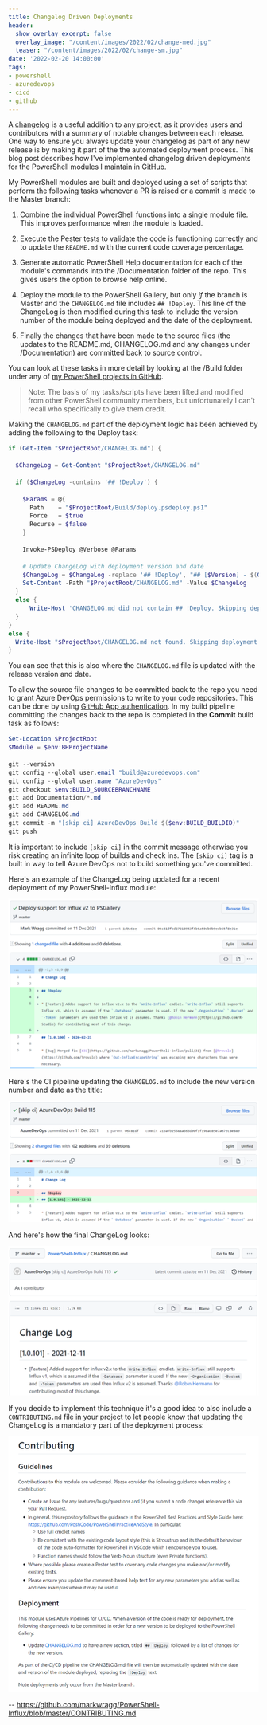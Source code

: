 ```yaml
---
title: Changelog Driven Deployments
header:
  show_overlay_excerpt: false
  overlay_image: "/content/images/2022/02/change-med.jpg"
  teaser: "/content/images/2022/02/change-sm.jpg"
date: '2022-02-20 14:00:00'
tags:
- powershell
- azuredevops
- cicd
- github
---
```


A [changelog](https://keepachangelog.com/en/1.0.0/) is a useful addition to any project, as it provides users and contributors with a summary of notable changes between each release. One way to ensure you always update your changelog as part of any new release is by making it part of the the automated deployment process. This blog post describes how I've implemented changelog driven deployments for the PowerShell modules I maintain in GitHub.

My PowerShell modules are built and deployed using a set of scripts that perform the following tasks whenever a PR is raised or a commit is made to the Master branch:

1. Combine the individual PowerShell functions into a single module file. This improves performance when the module is loaded.

2. Execute the Pester tests to validate the code is functioning correctly and to update the `README.md` with the current code coverage percentage.

3. Generate automatic PowerShell Help documentation for each of the module's commands into the /Documentation folder of the repo. This gives users the option to browse help online.

4. Deploy the module to the PowerShell Gallery, but only _if_ the branch is Master and the `CHANGELOG.md` file includes `## !Deploy`. This line of the ChangeLog is then modified during this task to include the version number of the module being deployed and the date of the deployment.

5. Finally the changes that have been made to the source files (the updates to the README.md, CHANGELOG.md and any changes under /Documentation) are committed back to source control.

You can look at these tasks in more detail by looking at the /Build folder under any of [my PowerShell projects in GitHub](https://github.com/markwragg/PowerShell-Influx/blob/master/Build).

> Note: The basis of my tasks/scripts have been lifted and modified from other PowerShell community members, but unfortunately I can't recall who specifically to give them credit.

Making the `CHANGELOG.md` part of the deployment logic has been achieved by adding the following to the Deploy task:

```powershell
if (Get-Item "$ProjectRoot/CHANGELOG.md") {
        
  $ChangeLog = Get-Content "$ProjectRoot/CHANGELOG.md"

  if ($ChangeLog -contains '## !Deploy') {

    $Params = @{
      Path    = "$ProjectRoot/Build/deploy.psdeploy.ps1"
      Force   = $true
      Recurse = $false
    }

    Invoke-PSDeploy @Verbose @Params

    # Update ChangeLog with deployment version and date
    $ChangeLog = $ChangeLog -replace '## !Deploy', "## [$Version] - $(Get-Date -F 'yyyy-MM-dd')"
    Set-Content -Path "$ProjectRoot/CHANGELOG.md" -Value $ChangeLog
  }
  else {
      Write-Host 'CHANGELOG.md did not contain ## !Deploy. Skipping deployment.'
  }
}
else {
  Write-Host "$ProjectRoot/CHANGELOG.md not found. Skipping deployment."
}
```

You can see that this is also where the `CHANGELOG.md` file is updated with the release version and date.

To allow the source file changes to be committed back to the repo you need to grant Azure DevOps permissions to write to your code repositories. This can be done by using [GitHub App authentication](https://docs.microsoft.com/en-us/azure/devops/pipelines/repos/github?view=azure-devops&tabs=yaml#github-app-authentication). In my build pipeline committing the changes back to the repo is completed in the **Commit** build task as follows:

```powershell
Set-Location $ProjectRoot
$Module = $env:BHProjectName

git --version
git config --global user.email "build@azuredevops.com"
git config --global user.name "AzureDevOps"
git checkout $env:BUILD_SOURCEBRANCHNAME
git add Documentation/*.md
git add README.md
git add CHANGELOG.md
git commit -m "[skip ci] AzureDevOps Build $($env:BUILD_BUILDID)"
git push
```

It is important to include `[skip ci]` in the commit message otherwise you risk creating an infinite loop of builds and check ins. The `[skip ci]` tag is a built in way to tell Azure DevOps not to build something you've committed.

Here's an example of the ChangeLog being updated for a recent deployment of my PowerShell-Influx module:

![changelog deployment example commit](/content/images/2022/02/changelog-deploy-example.png)

Here's the CI pipeline updating the `CHANGELOG.md` to include the new version number and date as the title:

![changelog deployment example commit](/content/images/2022/02/changelog-deploy-example-2.png)

And here's how the final ChangeLog looks:

![changelog deployment example commit](/content/images/2022/02/changelog-deploy-example-3.png)

If you decide to implement this technique it's a good idea to also include a `CONTRIBUTING.md` file in your project to let people know that updating the ChangeLog is a mandatory part of the deployment process:

![changelog deployment example commit](/content/images/2022/02/contributing-example.png)

-- https://github.com/markwragg/PowerShell-Influx/blob/master/CONTRIBUTING.md
